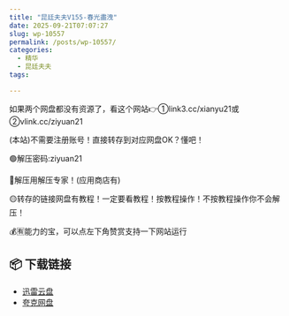 ```yaml
---
title: "昆廷夫夫V155-春光盡洩"
date: 2025-09-21T07:07:27
slug: wp-10557
permalink: /posts/wp-10557/
categories:
  - 精华
  - 昆廷夫夫
tags:

---
```


如果两个网盘都没有资源了，看这个网站👉①link3.cc/xianyu21或②vlink.cc/ziyuan21

(本站)不需要注册账号！直接转存到对应网盘OK？懂吧！

🟢解压密码:ziyuan21

🔵解压用解压专家！(应用商店有)

🟡转存的链接网盘有教程！一定要看教程！按教程操作！不按教程操作你不会解压！

💰🈶能力的宝，可以点左下角赞赏支持一下网站运行

## 📦 下载链接
- [迅雷云盘](https://blziyuan21.com/pay-download/10557?key=32fc5a7ade&down_id=0)
- [夸克网盘](https://blziyuan21.com/pay-download/10557?key=32fc5a7ade&down_id=1)

